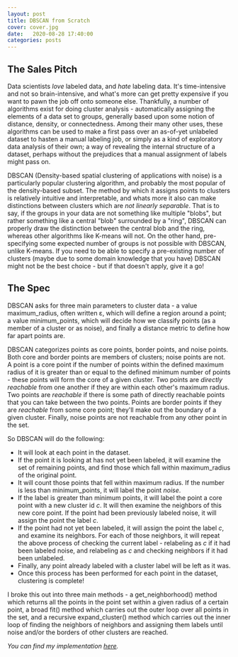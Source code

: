 ```yaml
---
layout: post
title: DBSCAN from Scratch
cover: cover.jpg
date:   2020-08-28 17:40:00
categories: posts
---
```




## The Sales Pitch

Data scientists *love* labeled data, and *hate* labeling data. It's time-intensive and not 
so brain-intensive, and what's more can get pretty expensive if you want to pawn the job
off onto someone else. Thankfully, a number of algorithms exist for doing cluster analysis - 
automatically assigning the elements of a data set to groups, generally based upon some 
notion of distance, density, or connectedness. Among their many other uses, these algorithms 
can be used to make a first pass over an as-of-yet unlabeled dataset to hasten a manual labeling job, or simply as a kind of exploratory data analysis of their own; a way of revealing the internal structure of a dataset, perhaps without the prejudices that a manual assignment of labels might pass on.

DBSCAN (Density-based spatial clustering of applications with noise) is a particularly popular clustering algorithm, and probably the most popular of the density-based subset. The method by which it assigns points to clusters is relatively intuitive and interpretable, and whats more it also can make distinctions between clusters which are *not linearly separable*. That is to say, if the groups in your data are not something like multiple "blobs", but rather something like a central "blob" surrounded by a "ring", DBSCAN can properly draw the distinction between the central blob and the ring, whereas other algorithms like K-means will not. On the other hand, pre-specifying some expected number of groups is not possible with DBSCAN, unlike K-means. If you need to be able to specify a pre-existing number of clusters (maybe due to some domain knowledge that you have) DBSCAN might not be the best choice - but if that doesn't apply, give it a go!

## The Spec

DBSCAN asks for three main parameters to cluster data - a value maximum_radius, often written ε, which will define a region around a point; a value minimum_points, which will decide how we classify points (as a member of a cluster or as noise), and finally a distance metric to define how far apart points are.

DBSCAN categorizes points as core points, border points, and noise points. Both core and border points are members of clusters; noise points are not. A point is a core point if the number of points within the defined maximum radius of it is greater than or equal to the defined minimum number of points - these points will form the core of a given cluster. Two points are *directly reachable* from one another if they are within each other's maximum radius. Two points are *reachable* if there is some path of directly reachable points that you can take between the two points. Points are border points if they are *reachable* from some core point; they'll make out the boundary of a given cluster. Finally, noise points are not reachable from any other point in the set.


So DBSCAN will do the following: 
- It will look at each point in the dataset.
- If the point it is looking at has not yet been labeled, it will examine the set of remaining points, and find those which fall within maximum_radius of the original point.
- It will count those points that fell within maximum radius. If the number is less than minimum_points, it will label the point *noise*.
- If the label is greater than minimum points, it will label the point a core point with a new cluster id *c*. It will then examine the neighbors of this new core point. If the point had been previously labeled noise, it will assign the point the label *c*. 
- If the point had not yet been labeled, it will assign the point the label *c*, and examine its neighbors. For each of those neighbors, it will repeat the above process of checking the current label - relabeling as *c* if it had been labeled noise, and relabeling as *c* and checking neighbors if it had been unlabeled.
- Finally, any point already labeled with a cluster label will be left as it was.
- Once this process has been performed for each point in the dataset, clustering is complete!

I broke this out into three main methods - a get_neighborhood() method which returns all the points in the point set within a given radius of a certain point, a broad fit() method which carries out the outer loop over all points in the set, and a recursive expand_cluster() method which carries out the inner loop of finding the neighbors of neighbors and assigning them labels until noise and/or the borders of other clusters are reached.

*You can find my implementation [here](https://github.com/crsanderford/CS-Data-Science-Build-Week-1).*
